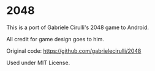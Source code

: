 2048
====

This is a port of Gabriele Cirulli's 2048 game to Android.

All credit for game design goes to him.

Original code: https://github.com/gabrielecirulli/2048

Used under MIT License.
